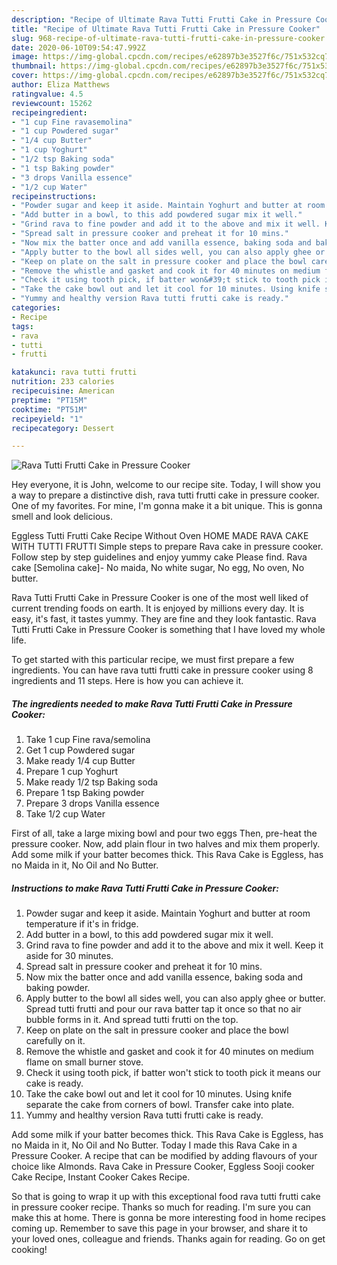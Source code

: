```yaml
---
description: "Recipe of Ultimate Rava Tutti Frutti Cake in Pressure Cooker"
title: "Recipe of Ultimate Rava Tutti Frutti Cake in Pressure Cooker"
slug: 968-recipe-of-ultimate-rava-tutti-frutti-cake-in-pressure-cooker
date: 2020-06-10T09:54:47.992Z
image: https://img-global.cpcdn.com/recipes/e62897b3e3527f6c/751x532cq70/rava-tutti-frutti-cake-in-pressure-cooker-recipe-main-photo.jpg
thumbnail: https://img-global.cpcdn.com/recipes/e62897b3e3527f6c/751x532cq70/rava-tutti-frutti-cake-in-pressure-cooker-recipe-main-photo.jpg
cover: https://img-global.cpcdn.com/recipes/e62897b3e3527f6c/751x532cq70/rava-tutti-frutti-cake-in-pressure-cooker-recipe-main-photo.jpg
author: Eliza Matthews
ratingvalue: 4.5
reviewcount: 15262
recipeingredient:
- "1 cup Fine ravasemolina"
- "1 cup Powdered sugar"
- "1/4 cup Butter"
- "1 cup Yoghurt"
- "1/2 tsp Baking soda"
- "1 tsp Baking powder"
- "3 drops Vanilla essence"
- "1/2 cup Water"
recipeinstructions:
- "Powder sugar and keep it aside. Maintain Yoghurt and butter at room temperature if it&#39;s in fridge."
- "Add butter in a bowl, to this add powdered sugar mix it well."
- "Grind rava to fine powder and add it to the above and mix it well. Keep it aside for 30 minutes."
- "Spread salt in pressure cooker and preheat it for 10 mins."
- "Now mix the batter once and add vanilla essence, baking soda and baking powder."
- "Apply butter to the bowl all sides well, you can also apply ghee or butter. Spread tutti frutti and pour our rava batter tap it once so that no air bubble forms in it. And spread tutti frutti on the top."
- "Keep on plate on the salt in pressure cooker and place the bowl carefully on it."
- "Remove the whistle and gasket and cook it for 40 minutes on medium flame on small burner stove."
- "Check it using tooth pick, if batter won&#39;t stick to tooth pick it means our cake is ready."
- "Take the cake bowl out and let it cool for 10 minutes. Using knife separate the cake from corners of bowl. Transfer cake into plate."
- "Yummy and healthy version Rava tutti frutti cake is ready."
categories:
- Recipe
tags:
- rava
- tutti
- frutti

katakunci: rava tutti frutti 
nutrition: 233 calories
recipecuisine: American
preptime: "PT15M"
cooktime: "PT51M"
recipeyield: "1"
recipecategory: Dessert

---
```



![Rava Tutti Frutti Cake in Pressure Cooker](https://img-global.cpcdn.com/recipes/e62897b3e3527f6c/751x532cq70/rava-tutti-frutti-cake-in-pressure-cooker-recipe-main-photo.jpg)

Hey everyone, it is John, welcome to our recipe site. Today, I will show you a way to prepare a distinctive dish, rava tutti frutti cake in pressure cooker. One of my favorites. For mine, I'm gonna make it a bit unique. This is gonna smell and look delicious.

Eggless Tutti Frutti Cake Recipe Without Oven HOME MADE RAVA CAKE WITH TUTTI FRUTTI Simple steps to prepare Rava cake in pressure cooker. Follow step by step guidelines and enjoy yummy cake Please find. Rava cake [Semolina cake]- No maida, No white sugar, No egg, No oven, No butter.

Rava Tutti Frutti Cake in Pressure Cooker is one of the most well liked of current trending foods on earth. It is enjoyed by millions every day. It is easy, it's fast, it tastes yummy. They are fine and they look fantastic. Rava Tutti Frutti Cake in Pressure Cooker is something that I have loved my whole life.


To get started with this particular recipe, we must first prepare a few ingredients. You can have rava tutti frutti cake in pressure cooker using 8 ingredients and 11 steps. Here is how you can achieve it.

<!--inarticleads1-->

##### The ingredients needed to make Rava Tutti Frutti Cake in Pressure Cooker:

1. Take 1 cup Fine rava/semolina
1. Get 1 cup Powdered sugar
1. Make ready 1/4 cup Butter
1. Prepare 1 cup Yoghurt
1. Make ready 1/2 tsp Baking soda
1. Prepare 1 tsp Baking powder
1. Prepare 3 drops Vanilla essence
1. Take 1/2 cup Water


First of all, take a large mixing bowl and pour two eggs Then, pre-heat the pressure cooker. Now, add plain flour in two halves and mix them properly. Add some milk if your batter becomes thick. This Rava Cake is Eggless, has no Maida in it, No Oil and No Butter. 

<!--inarticleads2-->

##### Instructions to make Rava Tutti Frutti Cake in Pressure Cooker:

1. Powder sugar and keep it aside. Maintain Yoghurt and butter at room temperature if it&#39;s in fridge.
1. Add butter in a bowl, to this add powdered sugar mix it well.
1. Grind rava to fine powder and add it to the above and mix it well. Keep it aside for 30 minutes.
1. Spread salt in pressure cooker and preheat it for 10 mins.
1. Now mix the batter once and add vanilla essence, baking soda and baking powder.
1. Apply butter to the bowl all sides well, you can also apply ghee or butter. Spread tutti frutti and pour our rava batter tap it once so that no air bubble forms in it. And spread tutti frutti on the top.
1. Keep on plate on the salt in pressure cooker and place the bowl carefully on it.
1. Remove the whistle and gasket and cook it for 40 minutes on medium flame on small burner stove.
1. Check it using tooth pick, if batter won&#39;t stick to tooth pick it means our cake is ready.
1. Take the cake bowl out and let it cool for 10 minutes. Using knife separate the cake from corners of bowl. Transfer cake into plate.
1. Yummy and healthy version Rava tutti frutti cake is ready.


Add some milk if your batter becomes thick. This Rava Cake is Eggless, has no Maida in it, No Oil and No Butter. Today I made this Rava Cake in a Pressure Cooker. A recipe that can be modified by adding flavours of your choice like Almonds. Rava Cake in Pressure Cooker, Eggless Sooji cooker Cake Recipe, Instant Cooker Cakes Recipe. 

So that is going to wrap it up with this exceptional food rava tutti frutti cake in pressure cooker recipe. Thanks so much for reading. I'm sure you can make this at home. There is gonna be more interesting food in home recipes coming up. Remember to save this page in your browser, and share it to your loved ones, colleague and friends. Thanks again for reading. Go on get cooking!

